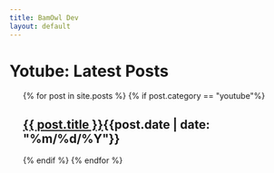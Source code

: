 ```yaml
---
title: BamOwl Dev
layout: default
---
```


<h1>Yotube: Latest Posts</h1>

<ul style="list-style:none;">
  {% for post in site.posts %}
  {% if post.category == "youtube"%}
  <li>
      <h2><a href="{{ post.url }}">{{ post.title }}</a><span class="date">{{post.date |  date: "%m/%d/%Y"}}</span></h2>      
  </li>
  {% endif %}
  {% endfor %}
</ul>